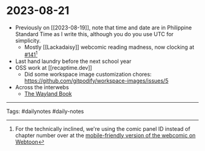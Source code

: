 # 2023-08-21

* Previously on [[2023-08-19]], note that time and date are in Philippine Standard Time as I write this, although you do you use UTC for simplicity.
	* Mostly [[Lackadaisy]] webcomic reading madness, now clocking at [#141](https://lackadaisy.com/comic.php?comicid=141)[^1]
* Last hand laundry before the next school year
* OSS work at [[recaptime.dev]]
	* Did some workspace image customization chores: https://github.com/gitpodify/workspace-images/issues/5
* Across the interwebs
	* [The Wayland Book](https://wayland-book.com/)

[^1]: For the technically inclined, we're using the comic panel ID instead of chapter number over at the [mobile-friendly version of the webcomic on Webtoon](http://www.webtoons.com/en/challenge/lackadaisy/list?title_no=39790)

---

Tags: #dailynotes #daily-notes